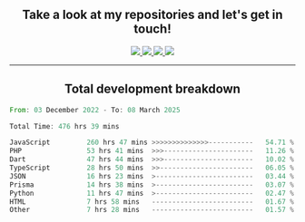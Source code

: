 <h2 align="center">
  Take a look at my repositories and let's get in touch!
</h2>
<p align="center">
  <a href="https://www.instagram.com/rayhanarkan?igsh=MXM3dHhmMTZ3ZWVsaA==">
    <img src="https://img.icons8.com/material-outlined/30/689d6a/instagram.png"/>
  </a>
  <a href="https://www.linkedin.com/in/rayhanarkan/">
    <img src="https://img.icons8.com/material-outlined/30/689d6a/linkedin.png"/>
  </a>
  <a href="">
    <img src="https://img.icons8.com/material-outlined/30/689d6a/geography.png"/>
  </a>
  <a href="mailto:rayhanarkan30@gmail.com">
    <img src="https://img.icons8.com/material-outlined/30/689d6a/email.png"/>
  </a>
</p>

---

<h2 align="center">Total development breakdown</h2>

<p align="center">
<!--START_SECTION:waka-->

```rust
From: 03 December 2022 - To: 08 March 2025

Total Time: 476 hrs 39 mins

JavaScript         260 hrs 47 mins >>>>>>>>>>>>>>-----------   54.71 %
PHP                53 hrs 41 mins  >>>----------------------   11.26 %
Dart               47 hrs 44 mins  >>>----------------------   10.02 %
TypeScript         28 hrs 50 mins  >>-----------------------   06.05 %
JSON               16 hrs 23 mins  >------------------------   03.44 %
Prisma             14 hrs 38 mins  >------------------------   03.07 %
Python             11 hrs 47 mins  >------------------------   02.47 %
HTML               7 hrs 58 mins   -------------------------   01.67 %
Other              7 hrs 28 mins   -------------------------   01.57 %
```

<!--END_SECTION:waka-->
</p>
